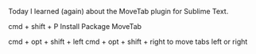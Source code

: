 Today I learned (again) about the MoveTab plugin for Sublime Text.

cmd + shift + P 
Install Package
MoveTab

cmd + opt + shift + left
cmd + opt + shift + right 
to move tabs left or right
